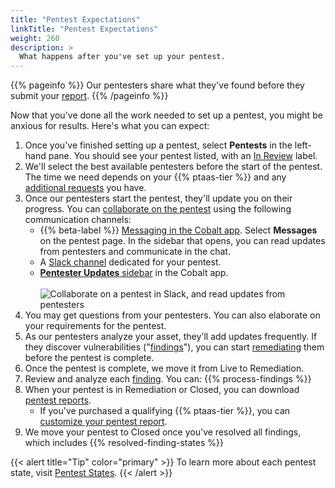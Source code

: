 ```yaml
---
title: "Pentest Expectations"
linkTitle: "Pentest Expectations"
weight: 260
description: >
  What happens after you've set up your pentest.
---
```


{{% pageinfo %}}
Our pentesters share what they've found before they submit your [report](/platform-deep-dive/pentests/reports/).
{{% /pageinfo %}}

Now that you've done all the work needed to set up a pentest, you might be anxious for
results. Here's what you can expect:

1. Once you've finished setting up a pentest, select **Pentests** in the left-hand
   pane. You should see your pentest listed, with an [In Review](/platform-deep-dive/pentests/pentest-process/pentest-states/) label.
1. We'll select the best available pentesters before the start of the pentest. The time we need
   depends on your {{% ptaas-tier %}} and any [additional requests](/getting-started/review-pentest/#additional-requests) you have.
1. Once our pentesters start the pentest, they'll update you on their progress. You can [collaborate on the pentest](/platform-deep-dive/collaboration/collaborate-on-pentests/) using the following communication channels:
   - {{% beta-label %}} [Messaging in the Cobalt app](/platform-deep-dive/collaboration/collaborate-on-pentests/#collaborate-in-the-cobalt-app). Select **Messages** on the pentest page. In the sidebar that opens, you can read updates from pentesters and communicate in the chat.
   <!--![Collaborate on a pentest in the Messages sidebar](/deepdive/MessagesSidebar.png "Collaborate on a pentest in the Messages sidebar")-->
   - A [Slack channel](/platform-deep-dive/collaboration/collaborate-on-pentests/#use-slack-for-communication) dedicated for your pentest.
   - [**Pentester Updates** sidebar](/platform-deep-dive/collaboration/collaborate-on-pentests/#read-updates-from-pentesters) in the Cobalt app.<br><br>
   ![Collaborate on a pentest in Slack, and read updates from pentesters](/gsg/SlackPentesterUpdates.png "Collaborate on a pentest in Slack, and read updates from pentesters")
1. You may get questions from your pentesters. You can also elaborate
   on your requirements for the pentest.
1. As our pentesters analyze your asset, they'll add updates frequently. If they discover vulnerabilities ("[findings](/platform-deep-dive/pentests/findings/)"), you can start
   [remediating](/platform-deep-dive/pentests/findings/remediate-findings/) them before the pentest is complete.
1. Once the pentest is complete, we move it from Live to Remediation.
1. Review and analyze each [finding](/platform-deep-dive/pentests/findings/). You can:
    {{% process-findings %}}
1. <a id="report-timing">When your pentest is in Remediation or Closed, you can download [pentest reports](/platform-deep-dive/pentests/reports/).
    - If you've purchased a qualifying {{% ptaas-tier %}}, you can [customize your pentest report](/platform-deep-dive/pentests/reports/customize-report/).
1. We move your pentest to Closed once you've resolved all findings, which includes {{% resolved-finding-states %}}

{{< alert title="Tip" color="primary" >}}
To learn more about each pentest state, visit [Pentest States](/platform-deep-dive/pentests/pentest-process/pentest-states/).
{{< /alert >}}
